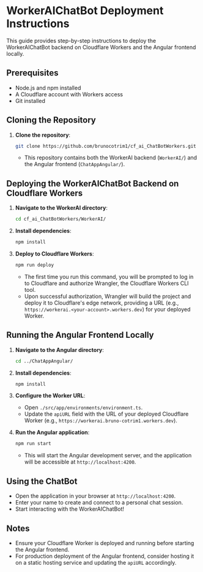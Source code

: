 # WorkerAIChatBot Deployment Instructions

This guide provides step-by-step instructions to deploy the WorkerAIChatBot backend on Cloudflare Workers and the Angular frontend locally.

## Prerequisites
- Node.js and npm installed
- A Cloudflare account with Workers access
- Git installed

## Cloning the Repository
1. **Clone the repository**:
   ```bash
   git clone https://github.com/brunocotrim1/cf_ai_ChatBotWorkers.git
   ```
   - This repository contains both the WorkerAI backend (`WorkerAI/`) and the Angular frontend (`ChatAppAngular/`).

## Deploying the WorkerAIChatBot Backend on Cloudflare Workers

1. **Navigate to the WorkerAI directory**:
   ```bash
   cd cf_ai_ChatBotWorkers/WorkerAI/
   ```

2. **Install dependencies**:
   ```bash
   npm install
   ```

3. **Deploy to Cloudflare Workers**:
   ```bash
   npm run deploy
   ```
   - The first time you run this command, you will be prompted to log in to Cloudflare and authorize Wrangler, the Cloudflare Workers CLI tool.
   - Upon successful authorization, Wrangler will build the project and deploy it to Cloudflare's edge network, providing a URL (e.g., `https://workerai.<your-account>.workers.dev`) for your deployed Worker.

## Running the Angular Frontend Locally

1. **Navigate to the Angular directory**:
   ```bash
   cd ../ChatAppAngular/
   ```

2. **Install dependencies**:
   ```bash
   npm install
   ```

3. **Configure the Worker URL**:
   - Open `./src/app/environments/environment.ts`.
   - Update the `apiURL` field with the URL of your deployed Cloudflare Worker (e.g., `https://workerai.bruno-cotrim1.workers.dev`).

4. **Run the Angular application**:
   ```bash
   npm run start
   ```
   - This will start the Angular development server, and the application will be accessible at `http://localhost:4200`.

## Using the ChatBot
- Open the application in your browser at `http://localhost:4200`.
- Enter your name to create and connect to a personal chat session.
- Start interacting with the WorkerAIChatBot!

## Notes
- Ensure your Cloudflare Worker is deployed and running before starting the Angular frontend.
- For production deployment of the Angular frontend, consider hosting it on a static hosting service and updating the `apiURL` accordingly.
